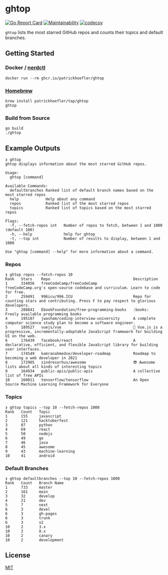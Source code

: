 # ghtop

[![Go Report Card](https://goreportcard.com/badge/github.com/patrickhoefler/ghtop)](https://goreportcard.com/report/github.com/patrickhoefler/ghtop)
[![Maintainability](https://api.codeclimate.com/v1/badges/bc77f3cc2bd774e8d33f/maintainability)](https://codeclimate.com/github/patrickhoefler/ghtop/maintainability)
[![codecov](https://codecov.io/gh/patrickhoefler/ghtop/branch/main/graph/badge.svg)](https://codecov.io/gh/patrickhoefler/ghtop)

`ghtop` lists the most starred GitHub repos and counts their topics and default branches.

## Getting Started

### Docker / [nerdctl](https://github.com/containerd/nerdctl)

```shell
docker run --rm ghcr.io/patrickhoefler/ghtop
```

### [Homebrew](https://brew.sh/)

```shell
brew install patrickhoefler/tap/ghtop
ghtop
```

### Build from Source

```shell
go build
./ghtop
```

## Example Outputs

```text
❯ ghtop
ghtop displays information about the most starred GitHub repos.

Usage:
  ghtop [command]

Available Commands:
  defaultbranches Ranked list of default branch names based on the most starred repos
  help            Help about any command
  repos           Ranked list of the most starred repos
  topics          Ranked list of topics based on the most starred repos

Flags:
  -f, --fetch-repos int   Number of repos to fetch, between 1 and 1000 (default 100)
  -h, --help              help for ghtop
  -t, --top int           Number of results to display, between 1 and 1000

Use "ghtop [command] --help" for more information about a command.
```

### Repos

```text
❯ ghtop repos --fetch-repos 10
Rank   Stars    Repo                                     Description
1      334056   freeCodeCamp/freeCodeCamp                freeCodeCamp.org's open-source codebase and curriculum. Learn to code for free.
2      259491   996icu/996.ICU                           Repo for counting stars and contributing. Press F to pay respect to glorious developers.
3      208841   EbookFoundation/free-programming-books   :books: Freely available programming books
4      195187   jwasham/coding-interview-university      A complete computer science study plan to become a software engineer.
5      189527   vuejs/vue                                🖖 Vue.js is a progressive, incrementally-adoptable JavaScript framework for building UI on the web.
6      176439   facebook/react                           A declarative, efficient, and flexible JavaScript library for building user interfaces.
7      174549   kamranahmedse/developer-roadmap          Roadmap to becoming a web developer in 2021
8      172905   sindresorhus/awesome                     😎 Awesome lists about all kinds of interesting topics
9      164934   public-apis/public-apis                  A collective list of free APIs
10     160011   tensorflow/tensorflow                    An Open Source Machine Learning Framework for Everyone
```

### Topics

```text
❯ ghtop topics --top 10 --fetch-repos 1000
Rank   Count   Topic
1      155     javascript
2      121     hacktoberfest
3      87      python
4      69      react
5      50      nodejs
6      49      go
7      46      java
8      45      awesome
9      43      machine-learning
10     41      android
```

### Default Branches

```text
❯ ghtop defaultbranches --top 10 --fetch-repos 1000
Rank   Count   Branch Name
1      733     master
2      161     main
3      32      develop
4      21      dev
5      7       next
6      3       devel
6      3       gh-pages
6      3       trunk
6      3       v2
10     2       3.x
10     2       8.x
10     2       canary
10     2       development
```

## License

[MIT](https://github.com/patrickhoefler/ghtop/blob/main/LICENSE)
